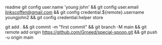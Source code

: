 readme
git config user.name 'young john' && git config user.email linkscoffen@gmail.com && git config credential.${remote}.username youngjohn2 && git config credential.helper store

git add . && git commit -m "first commit" && git branch -M main && git remote add origin https://github.com/Grneed/special-spoon.git && git push -u origin main
